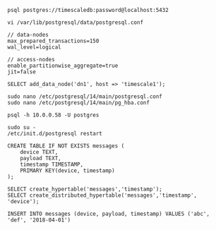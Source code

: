     psql postgres://timescaledb:password@localhost:5432

    vi /var/lib/postgresql/data/postgresql.conf

    // data-nodes
    max_prepared_transactions=150
    wal_level=logical

    // access-nodes
    enable_partitionwise_aggregate=true
    jit=false

    SELECT add_data_node('dn1', host => 'timescale1');

    sudo nano /etc/postgresql/14/main/postgresql.conf
    sudo nano /etc/postgresql/14/main/pg_hba.conf

    psql -h 10.0.0.58 -U postgres

    sudo su -
    /etc/init.d/postgresql restart

    CREATE TABLE IF NOT EXISTS messages (
        device TEXT,
        payload TEXT,
        timestamp TIMESTAMP,
        PRIMARY KEY(device, timestamp)
    );

    SELECT create_hypertable('messages','timestamp');
    SELECT create_distributed_hypertable('messages','timestamp', 'device');

    INSERT INTO messages (device, payload, timestamp) VALUES ('abc', 'def', '2018-04-01')
